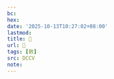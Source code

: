 ```yaml
---
bc:
hex:
date: '2025-10-13T10:27:02+08:00'
lastmod:
title: 􃭲
url: 􃭲
tags: [敕]
src: DCCV
note:
---
```

